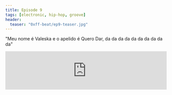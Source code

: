 ```yaml
---
title: Episode 9
tags: [electronic, hip-hop, groove]
header: 
  teaser: "0xff-beat/ep9-teaser.jpg"
---
```


"Meu nome é Valeska e o apelido é Quero Dar, da da da da da da da da da da"

<iframe width="100%" height="120" src="https://www.mixcloud.com/widget/iframe/?feed=https%3A%2F%2Fwww.mixcloud.com%2Fsergioagostinho%2F0xff-beat-episode-9%2F&hide_cover=1&light=1" frameborder="0"></iframe>